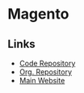 # Magento

## Links

- [Code Repository](https://github.com/magento/magento2)
- [Org. Repository](https://github.com/magento)
- [Main Website](https://magento.com)
